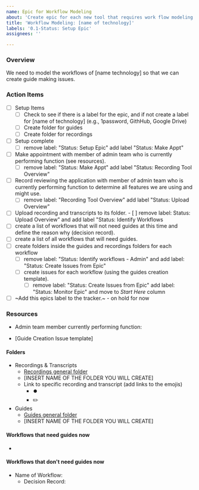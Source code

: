```yaml
---
name: Epic for Workflow Modeling
about: 'Create epic for each new tool that requires work flow modeling. '
title: 'Workflow Modeling: [name of technology]'
labels: '0.1-Status: Setup Epic'
assignees: ''

---
```


### Overview
We need to model the workflows of [name technology] so that we can create guide making issues.

### Action Items
- [ ] Setup Items
  - [ ] Check to see if there is a label for the epic, and if not create a label for [name of technology] (e.g., 1password, GithHub, Google Drive)
  - [ ] Create folder for guides
  - [ ] Create folder for recordings
- [ ] Setup complete
   - [ ] remove label: "Status: Setup Epic" add label "Status: Make Appt"
- [ ] Make appointment with member of admin team who is currently performing function (see resources).
  - [ ] remove label: "Status: Make Appt" add label "Status: Recording Tool Overview"
- [ ] Record reviewing the application with member of admin team who is currently performing function to determine all features we are using and might use.
   - [ ] remove label: "Recording Tool Overview" add label "Status: Upload Overview"
- [ ] Upload recording and transcripts to its folder.
      - [ ] remove label: Status: Upload Overview" and add label "Status: Identify Workflows
- [ ] create a list of workflows that will not need guides at this time and define the reason why (decision record).
- [ ] create a list of all workflows that will need guides. 
- [ ] create folders inside the guides and recordings folders for each workflow
   - [ ] remove label: "Status: Identify workflows - Admin" and add label: "Status: Create Issues from Epic"
   - [ ] create issues for each workflow (using the guides creation template).
     - [ ] remove label: "Status: Create Issues from Epic" add  label: "Status: Monitor Epic" and move to _Start Here_ column
- [ ] ~Add this epics label to the tracker.~ - on hold for now

### Resources
- Admin team member currently performing function: 

- [Guide Creation Issue template]

#### Folders
- Recordings & Transcripts
   - [Recordings general folder](https://drive.google.com/drive/folders/1dmX5df5TXm8F209O4-_BRmuW0NIcT-Ss)
   - [INSERT NAME OF THE FOLDER YOU WILL CREATE]
   - Link to specific recording and transcript (add links to the emojis)
      - ⏺️
      - ✏️
- Guides
  - [Guides general folder](https://drive.google.com/drive/folders/13aT7T3HblNidcwm2CMy7LQg-mAULL3Q7)
   - [INSERT NAME OF THE FOLDER YOU WILL CREATE]


#### Workflows that need guides now
-

#### Workflows that don't need guides now
- Name of Workflow: 
  - Decision Record:
